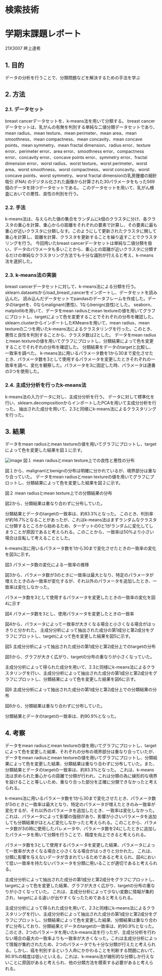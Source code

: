 # 検索技術
# 学期末課題レポート

21X3007
畔上達希
 
## 1. 目的
 データの分析を行うことで、分類問題などを解決するための手法を学ぶ

## 2. 方法
### 2.1. データセット
 breast cancerデータセットを、k-means法を用いて分類する。
 breast cancerデータセットは、乳がんの有無を判別する単純な二値分類データセットであり、mean radius、mean texture、mean perimeter、mean area、mean smoothness、mean compactness、mean concavity、mean concave points、mean symmetry、mean fractal dimension、radius error、texture error、perimeter error、area error、smoothness error、compactness error、concavity error、concave points error、symmetry error、fractal dimension error、worst radius、worst texture、worst perimeter、worst area、worst smoothness、worst compactness、worst concavity、worst concave points、worst symmetry、worst fractal dimensionの乳房腫瘤の細針吸引 (FNA) のデジタル化された画像から計算された30パラメータをもった569個のデータを持つデータセットである。
 このデータセットを用いて、乳がん検査においての悪性、良性の判別を行う。

### 2.2. 手法
 k-means法は、与えられた値の集合をランダムにk個のクラスタに分け、各クラスタの重心を計算、重心からの距離をそれぞれの要素で計算し、その要素に最も重心が近いクラスタに分類しなす。このようにして更新されたクラスタに関して重心を計算し、距離を計算、クラスタを更新することを繰り返すことでクラスタリングを行う。
 今回用いたbreast cancerデータセットは単純な二値分類を扱い、データのパラメータも多いことから、重心との距離が近いクラスタに分類するだけの単純なクラスタリング方法でも十分な識別が行えると考え、k-means法を選択した。

### 2.3. k-means法の実装
 breast cancerデータセットに対して、k-means法による分類を行う。
 sklearn.datasetsからload_breast_cancerをインポートし、データセットを読み込んだ。
 読み込んだデータセットでpandasのデータフレームを作成した。データのtargetを、0ならmalignant(悪性)、1ならbenign(良性)とした。
 seaborn、matplotlibを用いて、データをmean radiusとmean textureの値を用いてグラフにプロットし、targetによって色を変更することでそれぞれの分布を確認した。
 sklearn.clusterからインポートしたKMeansを用いて、mean radius、mean textureの二つを用いたk-means法によるクラスタリングを行った。このとき、悪性と良性を判別することから、クラスタ数は2とした。
 データをmean radiusとmean textureの値を用いてグラフにプロットし、分類結果によって色を変更することでそれぞれの分布を確認した。
 分類結果をデータのtargetと比較し、一致率を調べた。
 k-means法に用いるパラメータ数を1から30まで変化させたとき、パラメータ数を3として使用するパラメータを変更したときそれぞれの一致率を調べ、変化を観察した。パラメータを3に固定した時、パラメータは連番の3つを使用した。
 
### 2.4. 主成分分析を行ったk-means法
 k-means法の入力データに対し、主成分分析を行う。
 データに対して標準化を行い、sklearn.decompositionからインポートしたPCAを用いて主成分分析を行った。
 抽出された成分を用いて、2.3と同様にk-means法によるクラスタリングを行った。
 
## 3. 結果
 データをmean radiusとmean textureの値を用いてグラフにプロットし、targetによって色を変更した結果を図１に示す。

 ![image](https://github.com/Azemichi1019/k-means_report/assets/59964400/ad083eeb-2381-4980-b20c-c2d3b12dca3f)
図１ mean radiusとmean texture上での良性と悪性の分布

 図１から、malignantとbenignの分布は明確に分かれているが、境界部分は重なり合っていた。
 データをmean radiusとmean textureの値を用いてグラフにプロットし、分類結果によって色を変更した結果を図２に示す。

 
図２ mean radiusとmean texture上での分類結果の分布

 図2から、分類結果は重なり合わずに分布していた。

 分類結果とデータのtargetの一致率は、約83.3%となった。
 このとき、判別率が約16.7%となることがあったが、これはk-means法はまずランダムなクラスタに分類するところから始めるため、ターゲットの0と1がランダムに変化してしまうことが原因であると考えられる。このことから、一致率は50%より小さい場合は反転して考えることとした。

 k-means法に用いるパラメータ数を1から30まで変化させたときの一致率の変化を図3に示す。

 
図3 パラメータ数の変化による一致率の推移
 
 図3から、パラメータ数が3のときに一致率は最大となり、特定のパラメータが増えたときのみ一致率が変化するが、それ以外のパラメータを追加したとき、一致率は変化しなかった。

パラメータ数を3として使用するパラメータを変更したときの一致率の変化を図4に示す

 
図4 パラメータ数を3とし、使用パラメータを変更したときの一致率

 図4から、パラメータによって一致率が大きくなる場合と小さくなる場合がはっきりと分かれた。
 主成分分析によって抽出された成分の第1成分と第2成分をグラフにプロットし、targetによって色を変更した結果を図5に示す。

 
図5 主成分分析によって抽出された成分の第1成分と第2成分上でのtargetの分布

 図5から、グラフが大きく広がり、targetの分布の重なりが小さくなっていた。

 主成分分析によって得られた成分を用いて、2.3と同様にk-means法によるクラスタリングを行い、主成分分析によって抽出された成分の第1成分と第2成分をグラフにプロットし、分類結果によって色を変更した結果を図6に示す。

 
図6 主成分分析によって抽出された成分の第1成分と第2成分上での分類結果の分布

 図6から、分類結果は重なり合わずに分布していた。

分類結果とデータのtargetの一致率は、約90.9%となった。
 
## 4. 考察
 データをmean radiusとmean textureの値を用いてグラフにプロットし、targetによって色を変更した結果、それぞれの分布の境界部分は重なり合っていたが、データをmean radiusとmean textureの値を用いてグラフにプロットし、分類結果によって色を変更した結果、分類結果は重なり合わずに分布していた。また、分類結果とデータのtargetの一致率は、約83.3%となった。
 これは、k-means法は求められた重心からの距離で分類が行われ、これは分類の為に線形的な境界を設けることと等しいため、重なり合った部分を正確に分類できなかったと考えられる。

 k-means法に用いるパラメータ数を1から30まで変化させたとき、パラメータ数が3のときに一致率は最大となり、特定のパラメータが増えたときのみ一致率が変化するが、それ以外のパラメータを追加したとき、一致率は変化しなかった。
 これは、パラメータによって影響の強弱があり、影響が小さいパラメータを追加しても分類結果がほとんど変化しなかったと考えられる。このことから、パラメータ数が3の時に使用したパレメータや、パラメータ数を24にしたときに追加したパラメータを用いて分類を行うことで、精度を向上できると考えられる。

パラメータ数を3として使用するパラメータを変更した結果、パラメータによって一致率が大きくなる場合と小さくなる場合がはっきりと分かれた。
 これは、分類に影響を与えないデータが含まれているためであると考えられ、図4において低い一致率を持たないパラメータを分類に用いることが適切であると考えられる。

 主成分分析によって抽出された成分の第1成分と第2成分をグラフにプロットし、targetによって色を変更した結果、グラフが大きく広がり、targetの分布の重なりが小さくなっていた。
 これは、主成分分析によって少ない変数に情報が集約され、targetによる違いが出やすくなったためであると考えられる。

 主成分分析によって得られた成分を用いて、2.3と同様にk-means法によるクラスタリングを行い、主成分分析によって抽出された成分の第1成分と第2成分をグラフにプロットし、分類結果によって色を変更した結果、分類結果は重なり合わずに分布しており、分類結果とデータのtargetの一致率は、約90.9%となった。
 このとき、2つのパラメータを用いたk-means法を行ったが、主成分分析を行わない場合の最大の一致率よりも一致率が大きくなった。これは主成分分析によって情報が集約されたため、2つのパラメータでも十分な分類が行えたと考えられる。しかし、癌を判別するという人命にかかわることを判断する問題において、90.9%の精度は低いといえる。これは、k-means法が線形的な分類しか行えないことに原因があると考えられ、他の分類方法を模索する必要があると考えられる。

